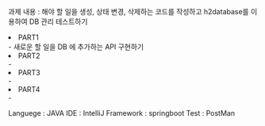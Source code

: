 <title> 해야 할 일 관리 프로그램 제작 실습 </title>

과제 내용 : 해야 할 일을 생성, 상태 변경, 삭제하는 코드를 작성하고 h2database를 이용하여 DB 관리 테스트하기

<li> PART1 </li>- 새로운 할 일을 DB 에 추가하는 API 구현하기
<li> PART2 </li> - 
<li> PART3 </li> - 
<li> PART4 </li> - 

Languege : JAVA
IDE : IntelliJ
Framework : springboot
Test : PostMan
